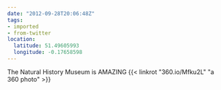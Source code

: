 ```yaml
---
date: "2012-09-28T20:06:48Z"
tags:
- imported
- from-twitter
location:
  latitude: 51.49605993
  longitude: -0.17658598
---
```

The Natural History Museum is AMAZING {{< linkrot "360.io/Mfku2L" "a 360 photo" >}}
